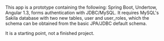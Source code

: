 This app is a prototype containing the following: Spring Boot, Undertow, Angular 1.3, forms authentication with JDBC/MySQL. It requires MySQL's Sakila database with two new tables, user and user_roles, which the schema can be obtained from the basic JPA/JDBC default schema.

It is a starting point, not a finished project.
